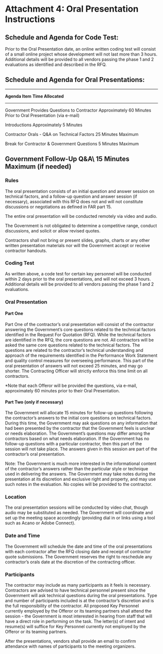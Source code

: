 **Attachment 4: Oral Presentation Instructions**
================================================

**Schedule and Agenda for Code Test:**
--------------------------------------

Prior to the Oral Presentation date, an online written coding test will
consist of a small online project whose development will not last more
than 3 hours. Additional details will be provided to all vendors passing
the phase 1 and 2 evaluations as identified and described in the RFQ.

**Schedule and Agenda for Oral Presentations:**
-----------------------------------------------

  ----------------------------------------------------------------------------------------------------------------
  **Agenda Item**                               **Time Allocated**
  --------------------------------------------- ------------------------------------------------------------------
  Government Provides Questions to Contractor   Approximately 60 Minutes Prior to Oral Presentation (via e-mail)

  Introductions                                 Approximately 5 Minutes

  Contractor Orals - Q&A on Technical Factors   25 Minutes Maximum

  Break for Contractor & Government Questions   5 Minutes Maximum

  Government Follow-Up Q&A\                     15 Minutes Maximum
  (if needed)                                   
  ----------------------------------------------------------------------------------------------------------------

### **Rules**

The oral presentation consists of an initial question and answer session
on technical factors, and a follow-up question and answer session (if
necessary), associated with this RFQ does not and will not constitute
discussions or negotiations as defined in FAR part 15.

The entire oral presentation will be conducted remotely via video and
audio.

The Government is not obligated to determine a competitive range,
conduct discussions, and solicit or allow revised quotes.

Contractors shall not bring or present slides, graphs, charts or any
other written presentation materials nor will the Government accept or
receive contractor handouts.

### **Coding Test**

As written above, a code test for certain key personnel will be
conducted within 2 days prior to the oral presentations, and will not
exceed 3 hours. Additional details will be provided to all vendors
passing the phase 1 and 2 evaluations.

### **Oral Presentation**

#### **Part One**

Part One of the contractor’s oral presentation will consist of the
contractor answering the Government’s core questions related to the
technical factors identified in the Request For Quotation (RFQ). While
the technical factors are identified in the RFQ, the core questions are
not. All contractors will be asked the same core questions related to
the technical factors. The questions are related to the contractor’s
technical understanding and approach of the requirements identified in
the Performance Work Statement and quality control measures for
overseeing performance. This part of the oral presentation of answers
will not exceed 25 minutes, and may go shorter. The Contracting Officer
will strictly enforce this time limit on all contractors.

\*Note that each Offeror will be provided the questions, via e-mail,
approximately 60 minutes prior to their Oral Presentation.

#### **Part Two (only if necessary)**

The Government will allocate 15 minutes for follow-up questions
following the contractor’s answers to the initial core questions on
technical factors. During this time, the Government may ask questions on
any information that had been presented by the contractor that the
Government feels is unclear or needs elaboration. The Government’s
questions may differ among the contractors based on what needs
elaboration. If the Government has no follow-up questions with a
particular contractor, then this part of the session will not take
place. The answers given in this session are part of the contractor’s
oral presentation.

Note: The Government is much more interested in the informational
content of the contractor’s answers rather than the particular style or
technique used in delivering the answers. The Government may take notes
during the presentation at its discretion and exclusive right and
property, and may use such notes in the evaluation. No copies will be
provided to the contractor.

### **Location**

The oral presentation sessions will be conducted by video chat, though
audio may be substituted as needed. The Government will coordinate and
set up the meeting space accordingly (providing dial in or links using a
tool such as Acano or Adobe Connect).

### **Date and Time**

The Government will schedule the date and time of the oral presentations
with each contractor after the RFQ closing date and receipt of
contractor quote submissions. The Government reserves the right to
reschedule any contractor’s orals date at the discretion of the
contracting officer.

### **Participants**

The contractor may include as many participants as it feels is
necessary. Contractors are advised to have technical personnel present
since the Government will ask technical questions during the oral
presentations. Type and number of participants included is at the
contractor’s discretion and is the full responsibility of the
contractor. All proposed Key Personnel currently employed by the Offeror
or its teaming partners shall attend the session - the Government is
most interested in hearing from staff that will have a direct role in
performing on the task. The letter(s) of intent and resume(s) will
suffice for Key Personnel currently not employed by the Offeror or its
teaming partners.

After the presentations, vendors shall provide an email to confirm
attendance with names of participants to the meeting organizers.
